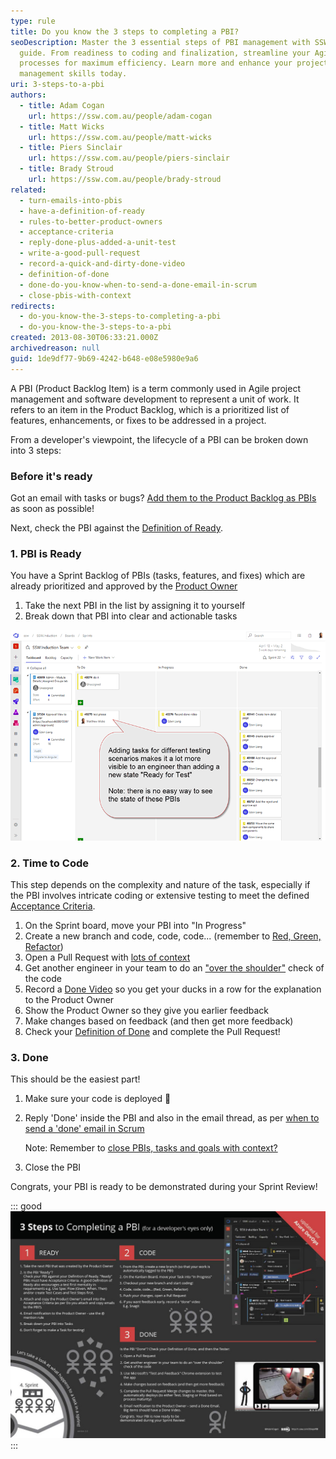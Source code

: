 ```yaml
---
type: rule
title: Do you know the 3 steps to completing a PBI?
seoDescription: Master the 3 essential steps of PBI management with SSW's expert
  guide. From readiness to coding and finalization, streamline your Agile
  processes for maximum efficiency. Learn more and enhance your project
  management skills today.
uri: 3-steps-to-a-pbi
authors:
  - title: Adam Cogan
    url: https://ssw.com.au/people/adam-cogan
  - title: Matt Wicks
    url: https://ssw.com.au/people/matt-wicks
  - title: Piers Sinclair
    url: https://ssw.com.au/people/piers-sinclair
  - title: Brady Stroud
    url: https://ssw.com.au/people/brady-stroud
related:
  - turn-emails-into-pbis
  - have-a-definition-of-ready
  - rules-to-better-product-owners
  - acceptance-criteria
  - reply-done-plus-added-a-unit-test
  - write-a-good-pull-request
  - record-a-quick-and-dirty-done-video
  - definition-of-done
  - done-do-you-know-when-to-send-a-done-email-in-scrum
  - close-pbis-with-context
redirects:
  - do-you-know-the-3-steps-to-completing-a-pbi
  - do-you-know-the-3-steps-to-a-pbi
created: 2013-08-30T06:33:21.000Z
archivedreason: null
guid: 1de9df77-9b69-4242-b648-e08e5980e9a6
---
```

A PBI (Product Backlog Item) is a term commonly used in Agile project management and software development to represent a unit of work. It refers to an item in the Product Backlog, which is a prioritized list of features, enhancements, or fixes to be addressed in a project.

From a developer's viewpoint, the lifecycle of a PBI can be broken down into 3 steps:

<!--endintro-->

### Before it's ready

Got an email with tasks or bugs? [Add them to the Product Backlog as PBIs](/turn-emails-into-pbis) as soon as possible!

Next, check the PBI against the [Definition of Ready](/have-a-definition-of-ready).

### 1. PBI is Ready

You have a Sprint Backlog of PBIs (tasks, features, and fixes) which are already prioritized and approved by the [Product Owner](/rules-to-better-product-owners)

1. Take the next PBI in the list by assigning it to yourself
2. Break down that PBI into clear and actionable tasks

![Figure: "Testing Task" added to a PBI. This is the board the team will use for 90% of the Sprint so that testing is visible to everyone](Testing-task.png)

### 2. Time to Code

This step depends on the complexity and nature of the task, especially if the PBI involves intricate coding or extensive testing to meet the defined [Acceptance Criteria](/acceptance-criteria).

1. On the Sprint board, move your PBI into "In Progress"
2. Create a new branch and code, code, code... (remember to [Red, Green, Refactor](/reply-done-plus-added-a-unit-test))
3. Open a Pull Request with [lots of context](/write-a-good-pull-request)
4. Get another engineer in your team to do an ["over the shoulder"](/over-the-shoulder) check of the code
5. Record a [Done Video](/record-a-quick-and-dirty-done-video) so you get your ducks in a row for the explanation to the Product Owner
6. Show the Product Owner so they give you earlier feedback
7. Make changes based on feedback (and then get more feedback)
8. Check your [Definition of Done](/definition-of-done) and complete the Pull Request!

### 3. Done

This should be the easiest part!

1. Make sure your code is deployed 🚀
2. Reply 'Done' inside the PBI and also in the email thread, as per [when to send a 'done' email in Scrum](/done-do-you-know-when-to-send-a-done-email-in-scrum)

   Note: Remember to [close PBIs, tasks and goals with context?](/close-pbis-with-context)
4. Close the PBI

Congrats, your PBI is ready to be demonstrated during your Sprint Review!

::: good
![Figure: The important steps in a PBI lifecycle. Print this "SSW 3 Steps to a PBI pdf" and put it on your 'War Room' wall](3StepsToAPBI.jpg)
:::
